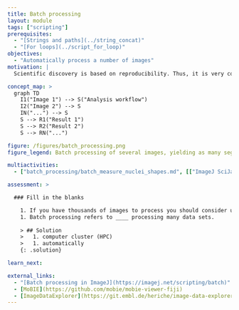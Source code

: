 ```yaml
---
title: Batch processing
layout: module
tags: ["scripting"]
prerequisites:
  - "[Strings and paths](../string_concat)"
  - "[For loops](../script_for_loop)"
objectives:
  - "Automatically process a number of images"
motivation: |
  Scientific discovery is based on reproducibility. Thus, it is very common to apply the same analysis workflow to a number of images, possibly comprising different biological conditions. To achieve this, it is very important to know how to efficiently "batch process" many images.

concept_map: >
  graph TD
    I1("Image 1") --> S("Analysis workflow")
    I2("Image 2") --> S
    IN("...") --> S
    S --> R1("Result 1")
    S --> R2("Result 2")
    S --> RN("...")

figure: /figures/batch_processing.png
figure_legend: Batch processing of several images, yielding as many segmentations and object measurement tables.

multiactivities:
  - ["batch_processing/batch_measure_nuclei_shapes.md", [["ImageJ SciJava Macro", "batch_processing/batch_measure_nuclei_shape_scijava_ijmacro.md"],["skimage python", "batch_processing/batch_measure_nuclei_shape.py"]]]

assessment: >

  ### Fill in the blanks

    1. If you have thousands of images to process you should consider using a ___ .
    1. Batch processing refers to ____ processing many data sets.
    
    > ## Solution
    >   1. computer cluster (HPC)
    >   1. automatically
    {: .solution}

learn_next:

external_links:
  - "[Batch processing in ImageJ](https://imagej.net/scripting/batch)"
  - [MoBIE](https://github.com/mobie/mobie-viewer-fiji)
  - [ImageDataExplorer](https://git.embl.de/heriche/image-data-explorer)
---
```

